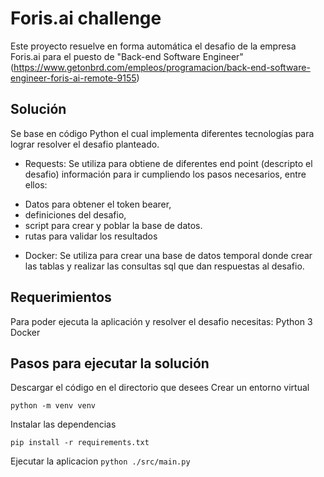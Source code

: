 # Foris.ai challenge
Este proyecto resuelve en forma automática el desafio de la empresa Foris.ai para el puesto de "Back-end Software Engineer"
(https://www.getonbrd.com/empleos/programacion/back-end-software-engineer-foris-ai-remote-9155)

## Solución
Se base en código Python el cual implementa diferentes tecnologías para lograr resolver el desafio planteado.
* Requests: Se utiliza para obtiene de diferentes end point (descripto el desafio) información para ir cumpliendo los pasos necesarios, entre ellos:
 - Datos para obtener el token bearer,
 - definiciones del desafio,
 - script para crear y poblar la base de datos.
 - rutas para validar los resultados
* Docker: Se utiliza para crear una base de datos temporal donde crear las tablas y realizar las consultas sql que dan respuestas al desafio.

## Requerimientos
Para poder ejecuta la aplicación y resolver el desafio necesitas:
Python 3
Docker

## Pasos para ejecutar la solución
Descargar el código en el directorio que desees
Crear un entorno virtual 
```
python -m venv venv
```
Instalar las dependencias 
```
pip install -r requirements.txt
```
Ejecutar la aplicacion ```python ./src/main.py```
